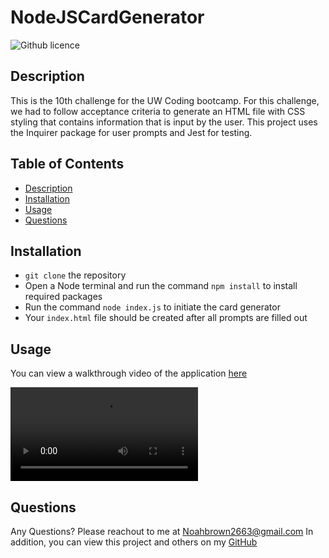 # NodeJSCardGenerator

![Github licence](http://img.shields.io/badge/license-MIT-blue.svg)
  
  
## Description
This is the 10th challenge for the UW Coding bootcamp. For this challenge, we had to follow acceptance criteria to generate an HTML file with CSS styling that contains information that is input by the user. This project uses the Inquirer package for user prompts and Jest for testing.
  
## Table of Contents
* [Description](#description)
* [Installation](#installation)
* [Usage](#usage)
* [Questions](#questions)
  
## Installation
* ``git clone`` the repository
* Open a Node terminal and run the command ``npm install`` to install required packages
* Run the command ``node index.js`` to initiate the card generator
* Your ``index.html`` file should be created after all prompts are filled out
  
## Usage
You can view a walkthrough video of the application [here](#)

![](./assets/demo.mp4)
  
## Questions
Any Questions? Please reachout to me at Noahbrown2663@gmail.com
In addition, you can view this project and others on my [GitHub](https://github.com/Noahbrown26)
